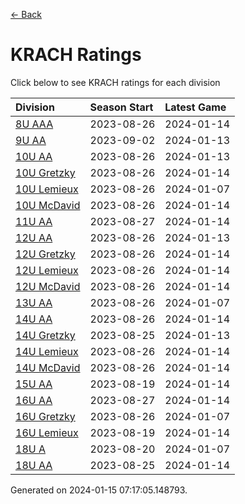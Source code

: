 [<- Back](../readme.md)
# KRACH Ratings
Click below to see KRACH ratings for each division

| Division | Season Start | Latest Game |
| :-- | :-- | :-- |
| [8U AAA](8U-AAA-ratings.md) | 2023-08-26 | 2024-01-14 |
| [9U AA](9U-AA-ratings.md) | 2023-09-02 | 2024-01-13 |
| [10U AA](10U-AA-ratings.md) | 2023-08-26 | 2024-01-13 |
| [10U Gretzky](10U-Gretzky-ratings.md) | 2023-08-26 | 2024-01-14 |
| [10U Lemieux](10U-Lemieux-ratings.md) | 2023-08-26 | 2024-01-07 |
| [10U McDavid](10U-McDavid-ratings.md) | 2023-08-26 | 2024-01-14 |
| [11U AA](11U-AA-ratings.md) | 2023-08-27 | 2024-01-14 |
| [12U AA](12U-AA-ratings.md) | 2023-08-26 | 2024-01-13 |
| [12U Gretzky](12U-Gretzky-ratings.md) | 2023-08-26 | 2024-01-14 |
| [12U Lemieux](12U-Lemieux-ratings.md) | 2023-08-26 | 2024-01-14 |
| [12U McDavid](12U-McDavid-ratings.md) | 2023-08-26 | 2024-01-14 |
| [13U AA](13U-AA-ratings.md) | 2023-08-26 | 2024-01-07 |
| [14U AA](14U-AA-ratings.md) | 2023-08-26 | 2024-01-14 |
| [14U Gretzky](14U-Gretzky-ratings.md) | 2023-08-25 | 2024-01-13 |
| [14U Lemieux](14U-Lemieux-ratings.md) | 2023-08-26 | 2024-01-14 |
| [14U McDavid](14U-McDavid-ratings.md) | 2023-08-26 | 2024-01-14 |
| [15U AA](15U-AA-ratings.md) | 2023-08-19 | 2024-01-14 |
| [16U AA](16U-AA-ratings.md) | 2023-08-27 | 2024-01-14 |
| [16U Gretzky](16U-Gretzky-ratings.md) | 2023-08-26 | 2024-01-07 |
| [16U Lemieux](16U-Lemieux-ratings.md) | 2023-08-19 | 2024-01-14 |
| [18U A](18U-A-ratings.md) | 2023-08-20 | 2024-01-07 |
| [18U AA](18U-AA-ratings.md) | 2023-08-25 | 2024-01-14 |

Generated on 2024-01-15 07:17:05.148793.
